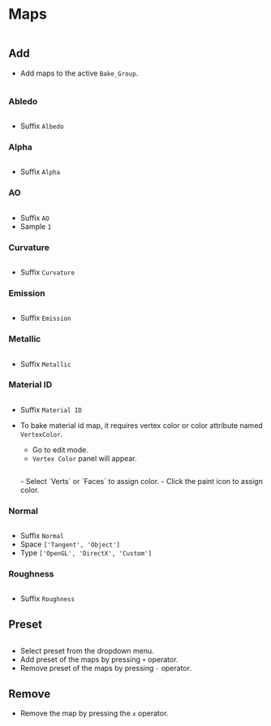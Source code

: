 # Maps
<p><img :src="$withBase('/img/map.png')" alt='' /></p>

## Add
- Add maps to the active `Bake_Group`.
<p><img :src="$withBase('/img/map_all.png')" alt='' /></p>

### Abledo
<p><img :src="$withBase('/img/albedo.png')" alt='' /></p>

- Suffix `Albedo`

### Alpha
<p><img :src="$withBase('/img/alpha.png')" alt='' /></p>

- Suffix `Alpha`

### AO
<p><img :src="$withBase('/img/ao.png')" alt='' /></p>

- Suffix `AO`
- Sample `1`

### Curvature
<p><img :src="$withBase('/img/curvature.png')" alt='' /></p>

- Suffix `Curvature`

### Emission
<p><img :src="$withBase('/img/emission.png')" alt='' /></p>

- Suffix `Emission`

### Metallic
<p><img :src="$withBase('/img/metallic.png')" alt='' /></p>

- Suffix `Metallic`

### Material ID
<p><img :src="$withBase('/img/material_id.png')" alt='' /></p>

- Suffix `Material ID`

- To bake material id map, it requires vertex color or color attribute named `VertexColor`.
  - Go to edit mode.
  - `Vertex Color` panel will appear.
  <p><img :src="$withBase('/img/vertex_color.png')" alt='' /></p>
  - Select `Verts` or `Faces` to assign color.
  - Click the paint icon to assign color.


### Normal
<p><img :src="$withBase('/img/normal_tangent.png')" alt='' /></p>

- Suffix `Normal`
- Space `['Tangent', 'Object']`
- Type `['OpenGL', 'DirectX', 'Custom']`

### Roughness
<p><img :src="$withBase('/img/roughness.png')" alt='' /></p>

- Suffix `Roughness`

<!-- ### Combined
<p><img :src="$withBase('/img/combined.png')" alt='' /></p>

- Suffix `First letter of the RGBA maps` e.g. `Bake_Group_MRAC` -->

## Preset
<p><img :src="$withBase('/img/map_preset.png')" alt='' /></p>

- Select preset from the dropdown menu.
- Add preset of the maps by pressing `+` operator.
- Remove preset of the maps by pressing `-` operator.

## Remove
- Remove the map by pressing the `x` operator.